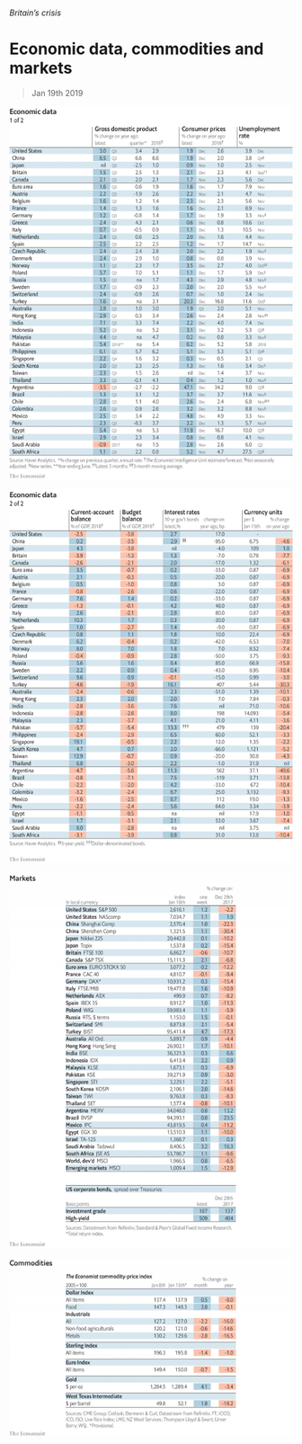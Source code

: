 ###### Britain’s crisis

# Economic data, commodities and markets 

> Jan 19th 2019 

![image](images/20190119_INT101.png) 

![image](images/20190119_INT102.png) 

![image](images/20190119_INT201.png) 

![image](images/20190119_INT401.png) 


